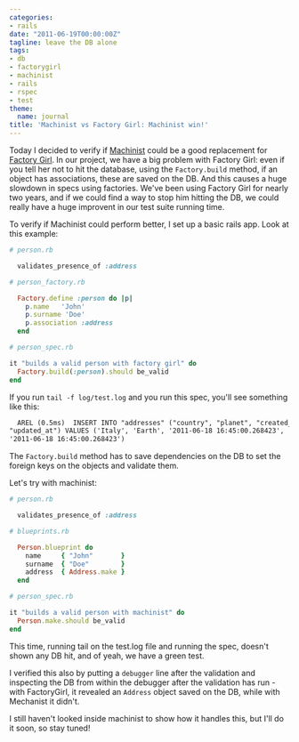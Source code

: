 ```yaml
---
categories:
- rails
date: "2011-06-19T00:00:00Z"
tagline: leave the DB alone
tags:
- db
- factorygirl
- machinist
- rails
- rspec
- test
theme:
  name: journal
title: 'Machinist vs Factory Girl: Machinist win!'
---
```



Today I decided to verify if [Machinist](https://github.com/notahat/machinist) could be a good replacement for [Factory Girl](https://github.com/thoughtbot/factory_girl). In our project, we have a big problem with Factory Girl: even if you tell her not to hit the database, using the `Factory.build` method, if an object has associations, these are saved on the DB. And this causes a huge slowdown in specs using factories. We've been using Factory Girl for nearly two years, and if we could find a way to stop him hitting the DB, we could really have a huge improvent in our test suite running time.

To verify if Machinist could perform better, I set up a basic rails app. Look at this example:

```ruby
# person.rb

  validates_presence_of :address

# person_factory.rb

  Factory.define :person do |p|
    p.name   'John'
    p.surname 'Doe'
    p.association :address
  end

# person_spec.rb

it "builds a valid person with factory girl" do
  Factory.build(:person).should be_valid
end
```

If you run `tail -f log/test.log` and you run this spec, you'll see something like this:

```txt
  AREL (0.5ms)  INSERT INTO "addresses" ("country", "planet", "created_at",
"updated_at") VALUES ('Italy', 'Earth', '2011-06-18 16:45:00.268423',
'2011-06-18 16:45:00.268423')
```

The `Factory.build` method has to save dependencies on the DB to set the foreign keys on the objects and validate them.

Let's try with machinist:

```ruby
# person.rb

  validates_presence_of :address

# blueprints.rb

  Person.blueprint do
    name     { "John"       }
    surname  { "Doe"        }
    address  { Address.make }
  end

# person_spec.rb

it "builds a valid person with machinist" do
  Person.make.should be_valid
end
```

This time, running tail on the test.log file and running the spec, doesn't shown any DB hit, and of yeah, we have a green test.

I verified this also by putting a `debugger` line after the validation and inspecting the DB from within the debugger after the validation has run - with FactoryGirl, it revealed an `Address` object saved on the DB, while with Mechanist it didn't.

I still haven't looked inside machinist to show how it handles this, but I'll do it soon, so stay tuned!
